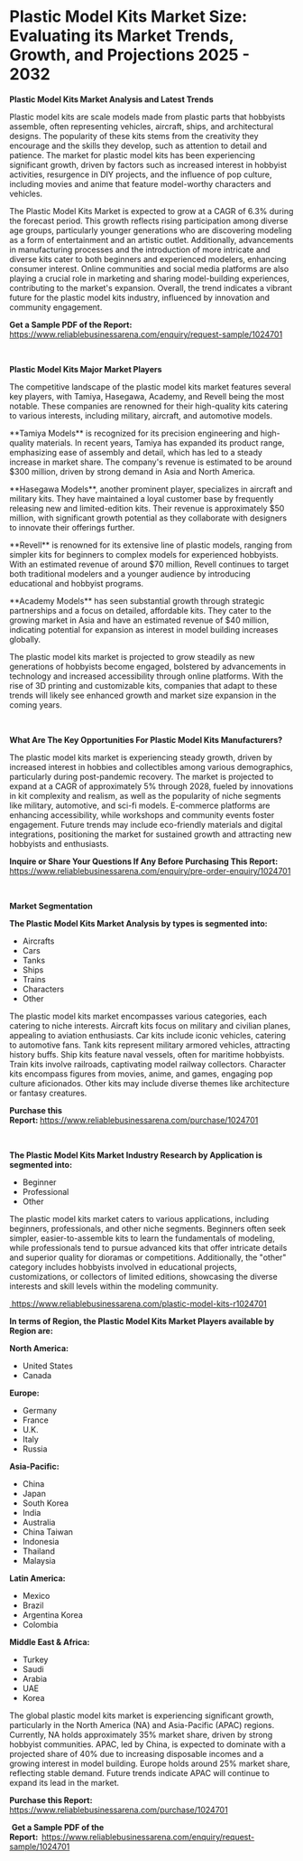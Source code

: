 <p><h1>Plastic Model Kits Market Size: Evaluating its Market Trends, Growth, and Projections 2025 - 2032</h1></p><p><strong>Plastic Model Kits Market Analysis and Latest Trends</strong></p>
<p><p>Plastic model kits are scale models made from plastic parts that hobbyists assemble, often representing vehicles, aircraft, ships, and architectural designs. The popularity of these kits stems from the creativity they encourage and the skills they develop, such as attention to detail and patience. The market for plastic model kits has been experiencing significant growth, driven by factors such as increased interest in hobbyist activities, resurgence in DIY projects, and the influence of pop culture, including movies and anime that feature model-worthy characters and vehicles.</p><p>The Plastic Model Kits Market is expected to grow at a CAGR of 6.3% during the forecast period. This growth reflects rising participation among diverse age groups, particularly younger generations who are discovering modeling as a form of entertainment and an artistic outlet. Additionally, advancements in manufacturing processes and the introduction of more intricate and diverse kits cater to both beginners and experienced modelers, enhancing consumer interest. Online communities and social media platforms are also playing a crucial role in marketing and sharing model-building experiences, contributing to the market's expansion. Overall, the trend indicates a vibrant future for the plastic model kits industry, influenced by innovation and community engagement.</p></p>
<p><strong>Get a Sample PDF of the Report:&nbsp;</strong> <a href="https://www.reliablebusinessarena.com/enquiry/request-sample/1024701?utm_campaign=2488&utm_medium=2&utm_source=Github&utm_content=ia&utm_term=17042025&utm_id=plastic-model-kits">https://www.reliablebusinessarena.com/enquiry/request-sample/1024701</a></p>
<p>&nbsp;</p>
<p><strong>Plastic Model Kits Major Market Players</strong></p>
<p><p>The competitive landscape of the plastic model kits market features several key players, with Tamiya, Hasegawa, Academy, and Revell being the most notable. These companies are renowned for their high-quality kits catering to various interests, including military, aircraft, and automotive models.</p><p>**Tamiya Models** is recognized for its precision engineering and high-quality materials. In recent years, Tamiya has expanded its product range, emphasizing ease of assembly and detail, which has led to a steady increase in market share. The company's revenue is estimated to be around $300 million, driven by strong demand in Asia and North America.</p><p>**Hasegawa Models**, another prominent player, specializes in aircraft and military kits. They have maintained a loyal customer base by frequently releasing new and limited-edition kits. Their revenue is approximately $50 million, with significant growth potential as they collaborate with designers to innovate their offerings further.</p><p>**Revell** is renowned for its extensive line of plastic models, ranging from simpler kits for beginners to complex models for experienced hobbyists. With an estimated revenue of around $70 million, Revell continues to target both traditional modelers and a younger audience by introducing educational and hobbyist programs.</p><p>**Academy Models** has seen substantial growth through strategic partnerships and a focus on detailed, affordable kits. They cater to the growing market in Asia and have an estimated revenue of $40 million, indicating potential for expansion as interest in model building increases globally.</p><p>The plastic model kits market is projected to grow steadily as new generations of hobbyists become engaged, bolstered by advancements in technology and increased accessibility through online platforms. With the rise of 3D printing and customizable kits, companies that adapt to these trends will likely see enhanced growth and market size expansion in the coming years.</p></p>
<p>&nbsp;</p>
<p><strong>What Are The Key Opportunities For Plastic Model Kits Manufacturers?</strong></p>
<p><p>The plastic model kits market is experiencing steady growth, driven by increased interest in hobbies and collectibles among various demographics, particularly during post-pandemic recovery. The market is projected to expand at a CAGR of approximately 5% through 2028, fueled by innovations in kit complexity and realism, as well as the popularity of niche segments like military, automotive, and sci-fi models. E-commerce platforms are enhancing accessibility, while workshops and community events foster engagement. Future trends may include eco-friendly materials and digital integrations, positioning the market for sustained growth and attracting new hobbyists and enthusiasts.</p></p>
<p><strong>Inquire or Share Your Questions If Any Before Purchasing This Report:</strong> <a href="https://www.reliablebusinessarena.com/enquiry/pre-order-enquiry/1024701?utm_campaign=2488&utm_medium=2&utm_source=Github&utm_content=ia&utm_term=17042025&utm_id=plastic-model-kits">https://www.reliablebusinessarena.com/enquiry/pre-order-enquiry/1024701</a></p>
<p>&nbsp;</p>
<p><strong>Market Segmentation</strong></p>
<p><strong>The Plastic Model Kits Market Analysis by types is segmented into:</strong></p>
<p><ul><li>Aircrafts</li><li>Cars</li><li>Tanks</li><li>Ships</li><li>Trains</li><li>Characters</li><li>Other</li></ul></p>
<p><p>The plastic model kits market encompasses various categories, each catering to niche interests. Aircraft kits focus on military and civilian planes, appealing to aviation enthusiasts. Car kits include iconic vehicles, catering to automotive fans. Tank kits represent military armored vehicles, attracting history buffs. Ship kits feature naval vessels, often for maritime hobbyists. Train kits involve railroads, captivating model railway collectors. Character kits encompass figures from movies, anime, and games, engaging pop culture aficionados. Other kits may include diverse themes like architecture or fantasy creatures.</p></p>
<p><strong>Purchase this Report:&nbsp;</strong><a href="https://www.reliablebusinessarena.com/purchase/1024701?utm_campaign=2488&utm_medium=2&utm_source=Github&utm_content=ia&utm_term=17042025&utm_id=plastic-model-kits">https://www.reliablebusinessarena.com/purchase/1024701</a></p>
<p>&nbsp;</p>
<p><strong>The Plastic Model Kits Market Industry Research by Application is segmented into:</strong></p>
<p><ul><li>Beginner</li><li>Professional</li><li>Other</li></ul></p>
<p><p>The plastic model kits market caters to various applications, including beginners, professionals, and other niche segments. Beginners often seek simpler, easier-to-assemble kits to learn the fundamentals of modeling, while professionals tend to pursue advanced kits that offer intricate details and superior quality for dioramas or competitions. Additionally, the "other" category includes hobbyists involved in educational projects, customizations, or collectors of limited editions, showcasing the diverse interests and skill levels within the modeling community.</p></p>
<p><a href="https://www.reliablebusinessarena.com/plastic-model-kits-r1024701?utm_campaign=2488&utm_medium=2&utm_source=Github&utm_content=ia&utm_term=17042025&utm_id=plastic-model-kits">&nbsp;https://www.reliablebusinessarena.com/plastic-model-kits-r1024701</a></p>
<p><strong>In terms of Region, the Plastic Model Kits Market Players available by Region are:</strong></p>
<p>
    <p> <strong> North America: </strong>
        <ul>
            <li>United States</li>
            <li>Canada</li>
        </ul>
        </p> 
    <p> <strong> Europe: </strong>
        <ul>
            <li>Germany</li>
            <li>France</li>
            <li>U.K.</li>
            <li>Italy</li>
            <li>Russia</li>
        </ul>
        </p> 
    <p> <strong> Asia-Pacific: </strong>
        <ul>
            <li>China</li>
            <li>Japan</li>
            <li>South Korea</li>
            <li>India</li>
            <li>Australia</li>
            <li>China Taiwan</li>
            <li>Indonesia</li>
            <li>Thailand</li>
            <li>Malaysia</li>
        </ul>
        </p> 
    <p> <strong> Latin America: </strong>
        <ul>
            <li>Mexico</li>
            <li>Brazil</li>
            <li>Argentina Korea</li>
            <li>Colombia</li>
        </ul>
        </p> 
    <p> <strong> Middle East & Africa: </strong>
        <ul>
            <li>Turkey</li>
            <li>Saudi</li>
            <li>Arabia</li>
            <li>UAE</li>
            <li>Korea</li>
        </ul>
    </p>
    </p>
<p><p>The global plastic model kits market is experiencing significant growth, particularly in the North America (NA) and Asia-Pacific (APAC) regions. Currently, NA holds approximately 35% market share, driven by strong hobbyist communities. APAC, led by China, is expected to dominate with a projected share of 40% due to increasing disposable incomes and a growing interest in model building. Europe holds around 25% market share, reflecting stable demand. Future trends indicate APAC will continue to expand its lead in the market.</p></p>
<p><strong>Purchase this Report: </strong><a href="https://www.reliablebusinessarena.com/purchase/1024701?utm_campaign=2488&utm_medium=2&utm_source=Github&utm_content=ia&utm_term=17042025&utm_id=plastic-model-kits">https://www.reliablebusinessarena.com/purchase/1024701</a></p>
<p>&nbsp;<strong>Get a Sample PDF of the Report:&nbsp;&nbsp;</strong><a href="https://www.reliablebusinessarena.com/enquiry/request-sample/1024701?utm_campaign=2488&utm_medium=2&utm_source=Github&utm_content=ia&utm_term=17042025&utm_id=plastic-model-kits">https://www.reliablebusinessarena.com/enquiry/request-sample/1024701</a></p>
<p><strong></strong></p>
<p><p></p><p></p><p></p></p>
